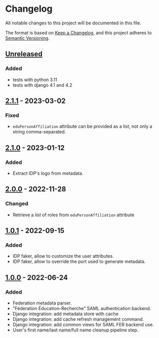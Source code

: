 # Changelog

All notable changes to this project will be documented in this file.

The format is based on
[Keep a Changelog](https://keepachangelog.com/en/1.0.0/),
and this project adheres to
[Semantic Versioning](https://semver.org/spec/v2.0.0.html).

## [Unreleased]

### Added

- tests with python 3.11
- tests with django 4.1 and 4.2

## [2.1.1] - 2023-03-02

### Fixed
- `eduPersonAffiliation` attribute can be provided as a list,
  not only a string comma-separated.

## [2.1.0] - 2023-01-12

### Added
- Extract IDP's logo from metadata.

## [2.0.0] - 2022-11-28

### Changed
- Retrieve a *list* of roles from `eduPersonAffiliation` attribute

## [1.0.1] - 2022-09-15

### Added
- IDP faker, allow to customize the user attributes.
- IDP faker, allow to override the port used to generate metadata.

## [1.0.0] - 2022-06-24

### Added
- Federation metadata parser.
- "Féderation Éducation-Recherche" SAML authentication backend.
- Django integration: add metadata store with cache
- Django integration: add cache refresh management command.
- Django integration: add common views for SAML FER backend use.
- User's first name/last name/full name cleanup pipeline step.

[unreleased]: https://github.com/openfun/social-edu-federation/compare/v2.1.1...main
[2.1.1]: https://github.com/openfun/social-edu-federation/compare/v2.1.0...v2.1.1
[2.1.0]: https://github.com/openfun/social-edu-federation/compare/v2.0.0...v2.1.0
[2.0.0]: https://github.com/openfun/social-edu-federation/compare/v1.0.1...v2.0.0
[1.0.1]: https://github.com/openfun/social-edu-federation/compare/v1.0.0...v1.0.1
[1.0.0]: https://github.com/openfun/social-edu-federation/compare/8d3b675d043e1e791ca78c3a0b2ba3f44635128e...v1.0.0
